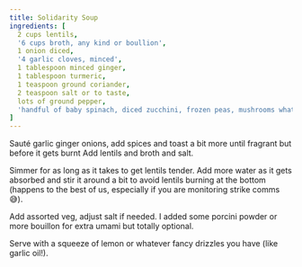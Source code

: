 ```yaml
---
title: Solidarity Soup
ingredients: [
  2 cups lentils,
  '6 cups broth, any kind or boullion',
  1 onion diced,
  '4 garlic cloves, minced',
  1 tablespoon minced ginger,
  1 tablespoon turmeric,
  1 teaspoon ground coriander,
  2 teaspoon salt or to taste,
  lots of ground pepper,
  'handful of baby spinach, diced zucchini, frozen peas, mushrooms whatever tender veg you have laying around',
]
---
```


Sauté garlic ginger onions, add spices and toast a bit more until fragrant but before it gets burnt
Add lentils and broth and salt.

Simmer for as long as it takes to get lentils tender. Add more water as it gets absorbed and stir it around a bit to avoid lentils burning at the bottom (happens to the best of us, especially if you are monitoring strike comms 😅).

Add assorted veg, adjust salt if needed. I added some porcini powder or more bouillon for extra umami but totally optional.

Serve with a squeeze of lemon or whatever fancy drizzles you have (like garlic oil!).
